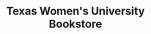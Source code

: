 ---
title: "Texas Women's University Bookstore"
url: /denton/texas-womens-university-bookstore/
shop: Bücher
---